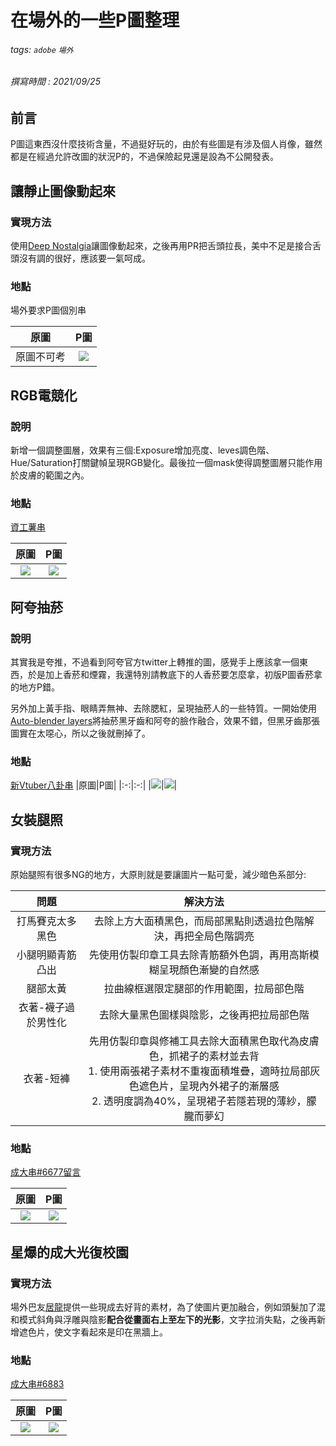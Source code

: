 # 在場外的一些P圖整理
###### tags: `adobe` `場外`
###### 撰寫時間 : 2021/09/25

## 前言
P圖這東西沒什麼技術含量，不過挺好玩的，由於有些圖是有涉及個人肖像，雖然都是在經過允許改圖的狀況P的，不過保險起見還是設為不公開發表。

## 讓靜止圖像動起來
### 實現方法
使用[Deep Nostalgia](https://www.myheritage.tw/deep-nostalgia)讓圖像動起來，之後再用PR把舌頭拉長，美中不足是接合舌頭沒有調的很好，應該要一氣呵成。
### 地點
場外要求P圖個別串

|原圖|P圖|
|:-:|:-:|
|原圖不可考|![](https://i.imgur.com/CA1w7Lg.gif)|


## RGB電競化
### 說明
新增一個調整圖層，效果有三個:Exposure增加亮度、leves調色階、Hue/Saturation打關鍵幀呈現RGB變化。最後拉一個mask使得調整圖層只能作用於皮膚的範圍之內。

### 地點
[資工薯串](https://forum.gamer.com.tw/C.php?bsn=60076&snA=3146926)

|原圖|P圖|
|:-:|:-:|
|![](https://i.imgur.com/vOe52hK.jpg)|![](https://i.imgur.com/n8fGlf8.gif)|

## 阿夸抽菸
### 說明
其實我是夸推，不過看到阿夸官方twitter上轉推的圖，感覺手上應該拿一個東西，於是加上香菸和煙霧，我還特別請教底下的人香菸要怎麼拿，初版P圖香菸拿的地方P錯。

另外加上黃手指、眼睛弄無神、去除腮紅，呈現抽菸人的一些特質。一開始使用[Auto-blender layers](https://www.youtube.com/watch?v=zcqxQ9nrDZA)將抽菸黑牙齒和阿夸的臉作融合，效果不錯，但黑牙齒那張圖實在太噁心，所以之後就刪掉了。

### 地點
[新Vtuber八卦串](https://forum.gamer.com.tw/C.php?bsn=60076&snA=6367604)
|原圖|P圖|
|:-:|:-:|
|![](https://i.imgur.com/CECRNma.jpg)|![](https://i.imgur.com/41AnUwc.jpg)|

## 女裝腿照
### 實現方法
原始腿照有很多NG的地方，大原則就是要讓圖片一點可愛，減少暗色系部分:

|問題|解決方法|
|:-:|:-:|
|打馬賽克太多黑色|去除上方大面積黑色，而局部黑點則透過拉色階解決，再把全局色階調亮|
|小腿明顯青筋凸出|先使用仿製印章工具去除青筋額外色調，再用高斯模糊呈現顏色漸變的自然感|
|腿部太黃|拉曲線框選限定腿部的作用範圍，拉局部色階|
|衣著-襪子過於男性化|去除大量黑色圖樣與陰影，之後再把拉局部色階|
|衣著-短褲|先用仿製印章與修補工具去除大面積黑色取代為皮膚色，抓裙子的素材並去背<br>1. 使用兩張裙子素材不重複面積堆疊，適時拉局部灰色遮色片，呈現內外裙子的漸層感<br>2. 透明度調為40%，呈現裙子若隱若現的薄紗，朦朧而夢幻|

### 地點
[成大串#6677留言](https://forum.gamer.com.tw/Co.php?bsn=60076&sn=77966851#comment2978611)

|原圖|P圖|
|:-:|:-:|
|![](https://i.imgur.com/4y1NpeC.jpg)|![](https://i.imgur.com/tO0zbZk.png)|

## 星爆的成大光復校園
### 實現方法
場外巴友[居龍](https://home.gamer.com.tw/homeindex.php?owner=GreatJim)提供一些現成去好背的素材，為了使圖片更加融合，例如頭髮加了混和模式斜角與浮雕與陰影**配合從畫面右上至左下的光影**，文字拉消失點，之後再新增遮色片，使文字看起來是印在黑牆上。

### 地點
[成大串#6883](https://forum.gamer.com.tw/Co.php?bsn=60076&sn=78067014&subbsn=1&bPage=0)

|原圖|P圖|
|:-:|:-:|
|![](https://i.imgur.com/LC4ZV0B.jpg)|![](https://i.imgur.com/52PdRwr.png)|